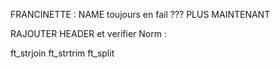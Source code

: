 


FRANCINETTE :
NAME toujours en fail ??? PLUS MAINTENANT

RAJOUTER HEADER et verifier Norm :

ft_strjoin
ft_strtrim
ft_split
